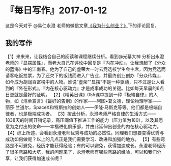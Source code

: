 # 『每日写作』2017-01-12

这是今天对于 @易仁永澄 老师的微信文章[《我为什么创业？》](http://mp.weixin.qq.com/s/H20Y642G6KkLK3P5rmw_Aw)下的评论回复。

## 我的写作

【1】来来来，让我结合自己的阅读和课程继续分析。看到@光墓大神 分析出永澄老师的『显摆属性』，而老大自己在评论中回复是『内在冲动』，让我想起了《分众的蓝海》中的江南春。他为了自己的虚荣大一时去竞选校学生会主席，因为竞选而请客吃饭拉票，为了还欠下的饭钱而进入广告业，并最终创业创办『分众传媒』，如今成为胡润百富榜中的人物。谁说”虚荣””显摆”不是一种驱动，只不过是让人看到的『外在形式』，『内在核心驱动力』才是成事成功的关键。比如每天早晨的6点日更就是最好的证明。
【2】《精英日课》055课中提到一种『极端自律』的人物，如《清单宣言》《最好的告别》的作家——阿图•葛文德，理论物理学家——丽莎·兰道尔，SpaceX和特斯拉的创始人——伊隆·马斯克等等。他们都是极端自律者，也是极端成功者。
【3】按此分析，永澄老师严格自律的生活方式——1838天的时间开销记录，高压阈值下推进工作的能力（压力值为180），以及其愿意为之付出的使命——幸福进化俱乐部，并由此延伸出创业的内在核心驱动力。
【4】综上所述，会看到永澄老师优秀与成功的必然性。同理我们想要变得优秀与成功如何做呢？以上的几点正是我们需要学习、改进和加强的地方。
【5】有些弯路是不可避免，经历才能获得经验；有的可以避免，获得加速成长。永澄老师经历了很多弯路和大坑，我的问题来了，永澄老师有哪些弯路的经验，可以和我们分享，让我们获得加速成长呢？